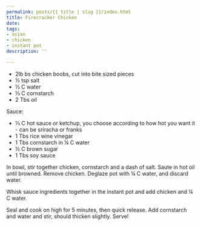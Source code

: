 ```yaml
---
permalink: posts/{{ title | slug }}/index.html
title: Firecracker Chicken
date: 
tags:
- asian
- chicken
- instant pot
description: ''

---
```

* 2lb bs chicken boobs, cut into bite sized pieces
* ½ tsp salt
* ½ C water
* ⅓ C cornstarch
* 2 Tbs oil

Sauce: 

* ⅓ C hot sauce or ketchup, you choose according to how hot you want it - can be sriracha or franks
* 1 Tbs rice wine vinegar
* 1 Tbs cornstarch in ¼ C water
* ½ C brown sugar
* 1 Tbs soy sauce

In bowl, stir together chicken, cornstarch and a dash of salt. Saute in hot oil until browned. Remove chicken. Deglaze pot with ¼ C water, and discard water.

Whisk sauce ingredients together in the instant pot and add chicken and ¼ C water.

Seal and cook on high for 5 minutes, then quick release. Add cornstarch and water and stir, should thicken slightly. Serve!